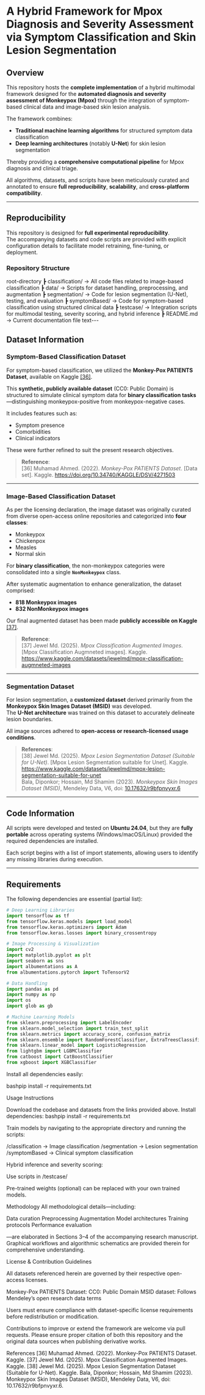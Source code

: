 # A Hybrid Framework for Mpox Diagnosis and Severity Assessment via Symptom Classification and Skin Lesion Segmentation

## Overview

This repository hosts the **complete implementation** of a hybrid multimodal framework designed for the **automated diagnosis and severity assessment of Monkeypox (Mpox)** through the integration of symptom-based clinical data and image-based skin lesion analysis.

The framework combines:

- **Traditional machine learning algorithms** for structured symptom data classification  
- **Deep learning architectures** (notably **U-Net**) for skin lesion segmentation  

Thereby providing a **comprehensive computational pipeline** for Mpox diagnosis and clinical triage.

All algorithms, datasets, and scripts have been meticulously curated and annotated to ensure **full reproducibility**, **scalability**, and **cross-platform compatibility**.

---

## Reproducibility

This repository is designed for **full experimental reproducibility**.  
The accompanying datasets and code scripts are provided with explicit configuration details to facilitate model retraining, fine-tuning, or deployment.

### Repository Structure
root-directory
┣ classification/        → All code files related to image-based classification
┣ data/                  → Scripts for dataset handling, preprocessing, and augmentation
┣ segmentation/          → Code for lesion segmentation (U-Net), testing, and evaluation
┣ symptomBased/          → Code for symptom-based classification using structured clinical data
┣ testcase/              → Integration scripts for multimodal testing, severity scoring, and hybrid inference
┣ README.md              → Current documentation file
text---

## Dataset Information

### Symptom-Based Classification Dataset

For symptom-based classification, we utilized the **Monkey-Pox PATIENTS Dataset**, available on Kaggle [[36]](https://doi.org/10.34740/KAGGLE/DSV/4271503).  

This **synthetic, publicly available dataset** (CC0: Public Domain) is structured to simulate clinical symptom data for **binary classification tasks**—distinguishing monkeypox-positive from monkeypox-negative cases.

It includes features such as:
- Symptom presence
- Comorbidities
- Clinical indicators

These were further refined to suit the present research objectives.

> **Reference**:  
> [36] Muhamad Ahmed. (2022). *Monkey-Pox PATIENTS Dataset*. [Data set]. Kaggle. https://doi.org/10.34740/KAGGLE/DSV/4271503

---

### Image-Based Classification Dataset

As per the licensing declaration, the image dataset was originally curated from diverse open-access online repositories and categorized into **four classes**:

- Monkeypox
- Chickenpox
- Measles
- Normal skin

For **binary classification**, the non-monkeypox categories were consolidated into a single **`NonMonkeypox`** class.

After systematic augmentation to enhance generalization, the dataset comprised:

- **818 Monkeypox images**  
- **832 NonMonkeypox images**

Our final augmented dataset has been made **publicly accessible on Kaggle** [[37]](https://www.kaggle.com/datasets/jewelmd/mpox-classification-augmneted-images).

> **Reference**:  
> [37] Jewel Md. (2025). *Mpox Classification Augmented Images*. [Mpox Classification Augmneted images]. Kaggle. https://www.kaggle.com/datasets/jewelmd/mpox-classification-augmneted-images

---

### Segmentation Dataset

For lesion segmentation, a **customized dataset** derived primarily from the **Monkeypox Skin Images Dataset (MSID)** was developed.  
The **U-Net architecture** was trained on this dataset to accurately delineate lesion boundaries.

All image sources adhered to **open-access or research-licensed usage conditions**.

> **References**:  
> [38] Jewel Md. (2025). *Mpox Lesion Segmentation Dataset (Suitable for U-Net)*. [Mpox Lesion Segmentation suitable for Unet]. Kaggle. https://www.kaggle.com/datasets/jewelmd/mpox-lesion-segmentation-suitable-for-unet  
> Bala, Diponkor; Hossain, Md Shamim (2023). *Monkeypox Skin Images Dataset (MSID)*, Mendeley Data, V6, doi: [10.17632/r9bfpnvyxr.6](https://doi.org/10.17632/r9bfpnvyxr.6)

---

## Code Information

All scripts were developed and tested on **Ubuntu 24.04**, but they are **fully portable** across operating systems (Windows/macOS/Linux) provided the required dependencies are installed.

Each script begins with a list of import statements, allowing users to identify any missing libraries during execution.

---

## Requirements

The following dependencies are essential (partial list):

```python
# Deep Learning Libraries
import tensorflow as tf
from tensorflow.keras.models import load_model
from tensorflow.keras.optimizers import Adam
from tensorflow.keras.losses import binary_crossentropy

# Image Processing & Visualization
import cv2
import matplotlib.pyplot as plt
import seaborn as sns
import albumentations as A
from albumentations.pytorch import ToTensorV2

# Data Handling
import pandas as pd
import numpy as np
import os
import glob as gb

# Machine Learning Models
from sklearn.preprocessing import LabelEncoder
from sklearn.model_selection import train_test_split
from sklearn.metrics import accuracy_score, confusion_matrix
from sklearn.ensemble import RandomForestClassifier, ExtraTreesClassifier, GradientBoostingClassifier, StackingClassifier
from sklearn.linear_model import LogisticRegression
from lightgbm import LGBMClassifier
from catboost import CatBoostClassifier
from xgboost import XGBClassifier
```

Install all dependencies easily:

bashpip install -r requirements.txt

Usage Instructions

Download the codebase and datasets from the links provided above.
Install dependencies:
bashpip install -r requirements.txt

Train models by navigating to the appropriate directory and running the scripts:

/classification → Image classification
/segmentation → Lesion segmentation
/symptomBased → Clinical symptom classification


Hybrid inference and severity scoring:

Use scripts in /testcase/


Pre-trained weights (optional) can be replaced with your own trained models.


Methodology
All methodological details—including:

Data curation
Preprocessing
Augmentation
Model architectures
Training protocols
Performance evaluation

—are elaborated in Sections 3–4 of the accompanying research manuscript.
Graphical workflows and algorithmic schematics are provided therein for comprehensive understanding.

License & Contribution Guidelines

All datasets referenced herein are governed by their respective open-access licenses.

Monkey-Pox PATIENTS Dataset: CC0: Public Domain
MSID dataset: Follows Mendeley’s open research data terms




Users must ensure compliance with dataset-specific license requirements before redistribution or modification.

Contributions to improve or extend the framework are welcome via pull requests.
Please ensure proper citation of both this repository and the original data sources when publishing derivative works.

References
[36] Muhamad Ahmed. (2022). Monkey-Pox PATIENTS Dataset. Kaggle.
[37] Jewel Md. (2025). Mpox Classification Augmented Images. Kaggle.
[38] Jewel Md. (2025). Mpox Lesion Segmentation Dataset (Suitable for U-Net). Kaggle.
Bala, Diponkor; Hossain, Md Shamim (2023). Monkeypox Skin Images Dataset (MSID), Mendeley Data, V6, doi: 10.17632/r9bfpnvyxr.6.